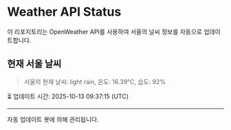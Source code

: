 
# Weather API Status

이 리포지토리는 OpenWeather API를 사용하여 서울의 날씨 정보를 자동으로 업데이트합니다.

## 현재 서울 날씨
> 서울의 현재 날씨: light rain, 온도: 16.39°C, 습도: 92%

⏳ 업데이트 시간: 2025-10-13 09:37:15 (UTC)

---
자동 업데이트 봇에 의해 관리됩니다.
